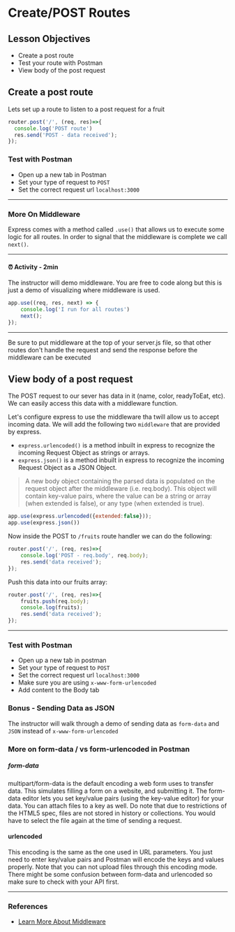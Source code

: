 # Create/POST Routes

## Lesson Objectives

- Create a post route
- Test your route with Postman
- View body of the post request

## Create a post route

Lets set up a route to listen to a post request for a fruit

```javascript
router.post('/', (req, res)=>{
  console.log('POST route')
  res.send('POST - data received');
});
```

### Test with Postman 

- Open up a new tab in Postman
- Set your type of request to `POST`
- Set the correct request url `localhost:3000`

<hr>

### More On Middleware

Express comes with a method called `.use()` that allows us to execute some logic for all routes.  In order to signal that the middleware is complete we call  `next()`. 

<hr>

#### <g-emoji class="g-emoji" alias="alarm_clock" fallback-src="https://github.githubassets.com/images/icons/emoji/unicode/23f0.png">⏰</g-emoji> Activity - 2min 

The instructor will demo middleware.  You are free to code along but this is just a demo of visualizing where middleware is used. 

```javascript
app.use((req, res, next) => {
    console.log('I run for all routes')
    next();
});
```

<hr>

Be sure to put middleware at the top of your server.js file, so that other routes don't handle the request and send the response before the middleware can be executed


## View body of a post request

The POST request to our sever has data in it (name, color, readyToEat, etc). We can easily access this data with a middleware function. 

Let's configure express to use the middleware tha twill allow us to accept incoming data.  We will add the following two `middleware` that are provided by express.

- `express.urlencoded()` is a method inbuilt in express to recognize the incoming Request Object as strings or arrays. 
- `express.json()` is a method inbuilt in express to recognize the incoming Request Object as a JSON Object. 

> A new body object containing the parsed data is populated on the request object after the middleware (i.e. req.body). This object will contain key-value pairs, where the value can be a string or array (when extended is false), or any type (when extended is true).


```js
app.use(express.urlencoded({extended:false}));
app.use(express.json())
```

Now inside the POST to `/fruits` route handler we can do the following:

```javascript
router.post('/', (req, res)=>{
    console.log('POST - req.body', req.body);
    res.send('data received');
});
```

Push this data into our fruits array:

```javascript
router.post('/', (req, res)=>{
    fruits.push(req.body);
    console.log(fruits);
    res.send('data received');
});
```

<hr>

### Test with Postman

- Open up a new tab in postman
- Set your type of request to `POST`
- Set the correct request url `localhost:3000`
- Make sure you are using `x-www-form-urlencoded`
- Add content to the Body tab


### Bonus - Sending Data as JSON

The instructor will walk through a demo of sending data as `form-data` and `JSON` instead of `x-www-form-urlencoded`

### More on form-data / vs form-urlencoded in Postman

##### form-data

multipart/form-data is the default encoding a web form uses to transfer data. This simulates filling a form on a website, and submitting it. The form-data editor lets you set key/value pairs (using the key-value editor) for your data. You can attach files to a key as well. Do note that due to restrictions of the HTML5 spec, files are not stored in history or collections. You would have to select the file again at the time of sending a request.

#### urlencoded

This encoding is the same as the one used in URL parameters. You just need to enter key/value pairs and Postman will encode the keys and values properly. Note that you can not upload files through this encoding mode. There might be some confusion between form-data and urlencoded so make sure to check with your API first.

<hr>

### References

- [Learn More About Middleware](https://developer.okta.com/blog/2018/09/13/build-and-understand-express-middleware-through-examples)
